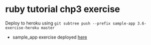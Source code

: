 # ruby tutorial chp3 exercise

Deploy to heroku using `git subtree push --prefix sample-app 3.6-exercise-heroku master`  
* sample_app exercise deployed
 [here](https://rocky-tor-76366.herokuapp.com/)

